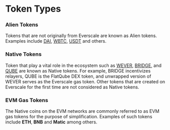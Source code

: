 # Token Types

### Alien Tokens

Tokens that are not originally from Everscale are known as Alien tokens. Examples include [DAI](../addresses.md#dai), [WBTC](../addresses.md#wbtc), [USDT](../addresses.md#usdt) and others.

### Native Tokens

Token that play a vital role in the ecosystem such as [WEVER](../addresses.md#wever), [BRIDGE](../addresses.md#bridge), and [QUBE](../addresses.md#qube) are known as Native tokens. For example, BRIDGE incentivizes relayers, QUBE is the FlatQube DEX token, and unwrapped version of WEVER serves as the Everscale gas token. Other tokens that are created on Everscale for the first time are not considered as Native tokens.

### EVM Gas Tokens

The Native coins on the EVM networks are commonly referred to as EVM gas tokens for the purpose of simplification. Examples of such tokens include **ETH**, **BNB** and **Matic** among others.